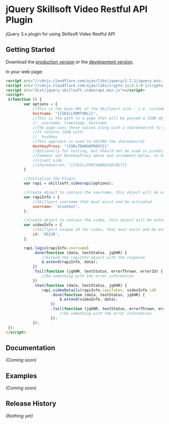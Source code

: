 # jQuery Skillsoft Video Restful API Plugin

jQuery 3.x plugin for using Skillsoft Video Restful API

## Getting Started
Download the [production version][min] or the [development version][max].

[min]: https://raw.github.com/martinholden-skillsoft/jquery.skillsoft.videorapi/master/dist/jquery.skillsoft.videorapi.min.js
[max]: https://raw.github.com/martinholden-skillsoft/jquery.skillsoft.videorapi/master/dist/jquery.skillsoft.videorapi.js

In your web page:

```html
<script src="//cdnjs.cloudflare.com/ajax/libs/jquery/3.2.1/jquery.min.js"></script>
<script src="//cdnjs.cloudflare.com/ajax/libs/crypto-js/3.1.9-1/crypto-js.min.js"></script>
<script src="dist/jquery.skillsoft.videorapi.min.js"></script>
<script>
 $(function () {
        var options = {
            //This is the base URL of the Skillport site - i.e. customername.skillport.com
            hostname: "{{SKILLPORTURL}}",
            //This is the path to a page that will be passed a JSON object with:
            //  username, timestamp, hostname
            //The page uses these values along with a sharedsecret to generate an MD5 hash MD5(username + "&" + timestamp + "&" + sharedsecret) that is used as the bearer token for authentication
            //It returns JSON with:
            //  hashkey
            //This approach is used to SECURE the sharedsecret
            HashkeyProxy: "{{URLTOHASHPROXY}}"
            //Optionally for testing, but should not be used in production situation
            //Comment out HashkeyProxy above and uncomment below, to have Pluging generate hash
            //client side
            //sharedsecret: "{{SKILLPORTSHAREDSECRET}}
        }

        //Initialise the Plugin
        var rapi = skillsoft.videorapi(options);

        //Create object to contain the username, this object will be extended with the response data to the login request
        var rapiInfo = {
            //Skillport username that must exist and be activated
            username: 'olsatest',
        };

        //Create object to contain the video, this object will be extended with the response data to the video details request
        var videoInfo = {
            //Skillport unique Id for video, that must exist and be entitled to the user
            id: '95120',
        };

        rapi.login(rapiInfo.username)
            .done(function (data, textStatus, jqXHR) {
                //Extend the rapiInfo object with the response
                $.extend(rapiInfo, data);
            })
            .fail(function (jqXHR, textStatus, errorThrown, errorId) {
                //Do something with the error information
            })
            .then(function (data, textStatus, jqXHR) {
                rapi.videoDetails(rapiInfo.rapiToken, videoInfo.id)
                    .done(function (data, textStatus, jqXHR) {
                        $.extend(videoInfo, data);
                    })
                    .fail(function (jqXHR, textStatus, errorThrown, errorId) {
                        //Do something with the error information
                    });
            });
 });
</script>
```

## Documentation
_(Coming soon)_

## Examples
_(Coming soon)_

## Release History
_(Nothing yet)_
